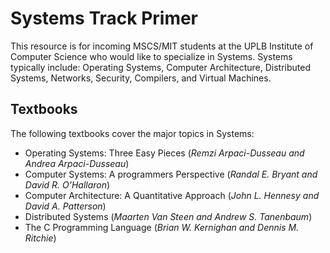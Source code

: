 # Systems Track Primer

This resource is for incoming MSCS/MIT students at the UPLB Institute of Computer Science who would like to specialize in Systems. Systems typically include: Operating Systems, Computer Architecture, Distributed Systems, Networks, Security, Compilers, and Virtual Machines.

## Textbooks  

The following textbooks cover the major topics in Systems:

* Operating Systems: Three Easy Pieces (*Remzi Arpaci-Dusseau and Andrea Arpaci-Dusseau*) 
* Computer Systems: A programmers Perspective (*Randal E. Bryant and David R. O'Hallaron*)
* Computer Architecture: A Quantitative Approach (*John L. Hennesy and David A. Patterson*)
* Distributed Systems (*Maarten Van Steen and Andrew S. Tanenbaum*) 
* The C Programming Language (*Brian W. Kernighan and Dennis M. Ritchie*)
